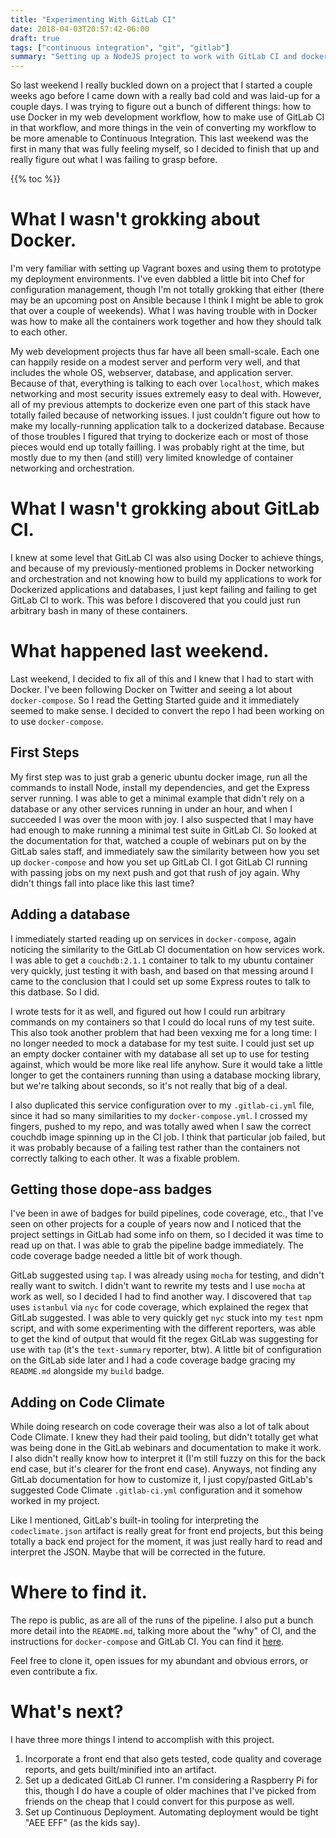```yaml
---
title: "Experimenting With GitLab CI"
date: 2018-04-03T20:57:42-06:00
draft: true
tags: ["continuous integration", "git", "gitlab"]
summary: "Setting up a NodeJS project to work with GitLab CI and docker-compose."
---
```


So last weekend I really buckled down on a project that I started a couple weeks
ago before I came down with a really bad cold and was laid-up for a couple days.
I was trying to figure out a bunch of different things: how to use Docker in my
web development workflow, how to make use of GitLab CI in that workflow, and
more things in the vein of converting my workflow to be more amenable to Continuous
Integration.
This last weekend was the first in many that was fully feeling myself, so I
decided to finish that up and really figure out what I was failing to grasp before.

{{% toc %}}

# What I wasn't grokking about Docker.
I'm very familiar with setting up Vagrant boxes and using them to prototype my
deployment environments.
I've even dabbled a little bit into Chef for configuration management, though
I'm not totally grokking that either (there may be an upcoming post on Ansible
because I think I might be able to grok that over a couple of weekends).
What I was having trouble with in Docker was how to make all the containers
work together and how they should talk to each other.

My web development projects thus far have all been small-scale.
Each one can happily reside on a modest server and perform very well, and that
includes the whole OS, webserver, database, and application server.
Because of that, everything is talking to each over `localhost`, which makes
networking and most security issues extremely easy to deal with.
However, all of my previous attempts to dockerize even one part of this stack
have totally failed because of networking issues.
I just couldn't figure out how to make my locally-running application talk to
a dockerized database.
Because of those troubles I figured that trying to dockerize each or most of
those pieces would end up totally failling.
I was probably right at the time, but mostly due to my then (and still) very
limited knowledge of container networking and orchestration.

# What I wasn't grokking about GitLab CI.
I knew at some level that GitLab CI was also using Docker to achieve things,
and because of my previously-mentioned problems in Docker networking and
orchestration and not knowing how to build my applications to work for Dockerized
applications and databases, I just kept failing and failing to get GitLab CI
to work.
This was before I discovered that you could just run arbitrary bash in many of
these containers.

# What happened last weekend.
Last weekend, I decided to fix all of this and I knew that I had to start with
Docker.
I've been following Docker on Twitter and seeing a lot about `docker-compose`.
So I read the Getting Started guide and it immediately seemed to make sense.
I decided to convert the repo I had been working on to use `docker-compose`.

## First Steps
My first step was to just grab a generic ubuntu docker image, run all the commands
to install Node, install my dependencies, and get the Express server running.
I was able to get a minimal example that didn't rely on a database or any other
services running in under an hour, and when I succeeded I was over the moon
with joy.
I also suspected that I may have had enough to make running a minimal test suite
in GitLab CI.
So looked at the documentation for that, watched a couple of webinars put on
by the GitLab sales staff, and immediately saw the similarity between how you
set up `docker-compose` and how you set up GitLab CI.
I got GitLab CI running with passing jobs on my next push and got that rush
of joy again.
Why didn't things fall into place like this last time?

## Adding a database
I immediately started reading up on services in `docker-compose`, again noticing
the similarity to the GitLab CI documentation on how services work.
I was able to get a `couchdb:2.1.1` container to talk to my ubuntu container
very quickly, just testing it with bash, and based on that messing around I
came to the conclusion that I could set up some Express routes to talk to this
datbase.
So I did.

I wrote tests for it as well, and figured out how I could run arbitrary commands
on my containers so that I could do local runs of my test suite.
This also took another problem that had been vexxing me for a long time: I no
longer needed to mock a database for my test suite.
I could just set up an empty docker container with my database all set up to use
for testing against, which would be more like real life anyhow.
Sure it would take a little longer to get the containers running than using a
database mocking library, but we're talking about seconds, so it's not really
that big of a deal.

I also duplicated this service configuration over to my `.gitlab-ci.yml` file,
since it had so many similarities to my `docker-compose.yml`.
I crossed my fingers, pushed to my repo, and was totally awed when I saw the
correct couchdb image spinning up in the CI job.
I think that particular job failed, but it was probably because of a failing
test rather than the containers not correctly talking to each other.
It was a fixable problem.

## Getting those dope-ass badges
I've been in awe of badges for build pipelines, code coverage, etc., that I've
seen on other projects for a couple of years now and I noticed that the project
settings in GitLab had some info on them, so I decided it was time to read up
on that.
I was able to grab the pipeline badge immediately.
The code coverage badge needed a little bit of work though.

GitLab suggested using `tap`.
I was already using `mocha` for testing, and didn't really want to switch.
I didn't want to rewrite my tests and I use `mocha` at work as well, so I
decided I had to find another way.
I discovered that `tap` uses `istanbul` via `nyc` for code coverage, which
explained the regex that GitLab suggested.
I was able to very quickly get `nyc` stuck into my `test` npm script, and
with some experimenting with the different reporters, was able to get the
kind of output that would fit the regex GitLab was suggesting for use with
`tap` (it's the `text-summary` reporter, btw).
A little bit of configuration on the GitLab side later and I had a code
coverage badge gracing my `README.md` alongside my `build` badge.

## Adding on Code Climate
While doing research on code coverage their was also a lot of talk about
Code Climate.
I knew they had their paid tooling, but didn't totally get what was being
done in the GitLab webinars and documentation to make it work.
I also didn't really know how to interpret it (I'm still fuzzy on this for
the back end case, but it's clearer for the front end case).
Anyways, not finding any GitLab documentation for how to customize it,
I just copy/pasted GitLab's suggested Code Climate `.gitlab-ci.yml` configuration
and it somehow worked in my project.

Like I mentioned, GitLab's built-in tooling for interpreting the `codeclimate.json`
artifact is really great for front end projects, but this being totally a
back end project for the moment, it was just really hard to read and interpret
the JSON.
Maybe that will be corrected in the future.

# Where to find it.
The repo is public, as are all of the runs of the pipeline.
I also put a bunch more detail into the `README.md`, talking more about the
"why" of CI, and the instructions for `docker-compose` and GitLab CI.
You can find it [here](https://gitlab.com/jeremy.jackson/experimenting-with-cicd).

Feel free to clone it, open issues for my abundant and obvious errors,
or even contribute a fix.

# What's next?
I have three more things I intend to accomplish with this project.

1. Incorporate a front end that also gets tested, code quality and coverage reports,
and gets built/minified into an artifact.
2. Set up a dedicated GitLab CI runner. I'm considering a Raspberry Pi for this, though I do
have a couple of older machines that I've picked from friends on the cheap that I
could convert for this purpose as well.
3. Set up Continuous Deployment. Automating deployment would be tight "AEE EFF" (as the
kids say).
